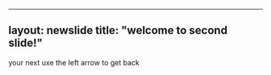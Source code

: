 ----
layout: newslide
title: "welcome to second slide!"
----
your next
uxe the left arrow to get back
